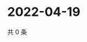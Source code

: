 # 2022-04-19

共 0 条

<!-- BEGIN WEIBO -->
<!-- 最后更新时间 Tue Apr 19 2022 12:28:51 GMT+0800 (China Standard Time) -->

<!-- END WEIBO -->
